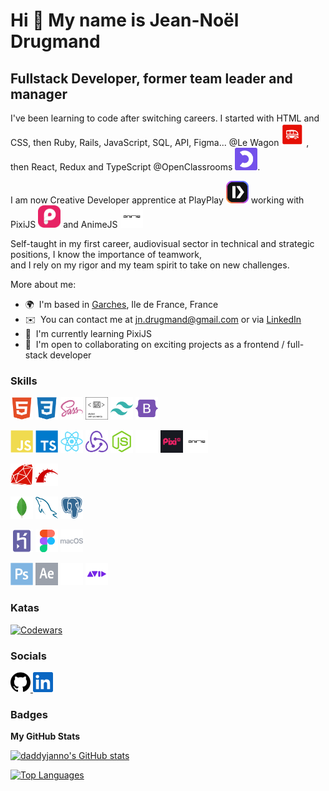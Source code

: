 Hi 👋 My name is Jean-Noël Drugmand
===================================

Fullstack Developer, former team leader and manager
----------------------------------------------------


I've been learning to code after switching careers.
I started with HTML and CSS, then Ruby, Rails, JavaScript, SQL, API, Figma... @Le Wagon
<a href="https://lewagon.com" target="_blank" rel="noreferrer"><img src="https://github.com/daddyjanno/Icons/blob/main/schools/lewagon.svg" width="36" height="36" alt="Le Wagon" /></a>
,  
then React, Redux and TypeScript @OpenClassrooms
<a href="https://openclassrooms.com/en/paths/878-javascript-react-developer" target="_blank" rel="noreferrer"><img src="https://github.com/daddyjanno/Icons/blob/main/schools/openclassrooms.svg" width="36" height="36" alt="OpenClassrooms" /></a>.

I am now Creative Developer apprentice at PlayPlay <a href="https://playplay.com" target="_blank" rel="noreferrer"><img src="https://github.com/daddyjanno/Icons/blob/main/schools/PlayPlay Favicon.svg" width="36" height="36" alt="Le Wagon" /></a> working with PixiJS <a href="https://pixijs.com" target="_blank" rel="noreferrer"><img src="https://github.com/daddyjanno/Icons/blob/main/skills/Pixi.png" width="36" height="36" alt="PixiJS" /></a> and AnimeJS <a href="https://animejs.com/" target="_blank" rel="noreferrer"><img src="https://raw.githubusercontent.com/daddyjanno/Icons/refs/heads/main/skills/animejs.jpg" width="36" height="36" alt="PixiJS" /></a>

Self-taught in my first career, audiovisual sector in technical and strategic positions, I know the importance of teamwork,   
and I rely on my rigor and my team spirit to take on new challenges.

More about me:  

* 🌍  I'm based in [Garches](https://www.google.com/maps/place/92380+Garches/@48.8469227,2.1757749,15z/data=!3m1!4b1!4m6!3m5!1s0x47e67b5914a1001d:0xea78d3d1f5f8dae8!8m2!3d48.846066!4d2.188703!16zL20vMDRqanZ0?entry=ttu), Ile de France, France
* ✉️  You can contact me at [jn.drugmand@gmail.com](mailto:jn.drugmand@gmail.com) or via [LinkedIn](https://www.linkedin.com/in/jean-noel-drugmand/)
* 🧠  I'm currently learning PixiJS
* 🤝  I'm open to collaborating on exciting projects as a frontend / full-stack developer

### Skills

<a href="https://developer.mozilla.org/en-US/docs/Glossary/HTML5" target="_blank" rel="noreferrer"><img src="https://raw.githubusercontent.com/daddyjanno/Icons/main/skills/html5-colored.svg" width="36" height="36" alt="HTML5" /></a>
<a href="https://www.w3.org/TR/CSS/#css" target="_blank" rel="noreferrer"><img src="https://raw.githubusercontent.com/daddyjanno/Icons/main/skills/css3-colored.svg" width="36" height="36" alt="CSS3" /></a>
<a href="https://sass-lang.com/" target="_blank" rel="noreferrer"><img src="https://raw.githubusercontent.com/daddyjanno/Icons/main/skills/sass-colored.svg" width="36" height="36" alt="Sass" /></a>
<a href="https://styled-components.com/" target="_blank" rel="noreferrer"><img src="https://github.com/daddyjanno/Icons/blob/main/skills/styled-components.svg" width="36" height="36" alt="Styled-components" /></a>
<a href="https://tailwindcss.com/" target="_blank" rel="noreferrer"><img src="https://raw.githubusercontent.com/daddyjanno/Icons/main/skills/tailwindcss-colored.svg" width="36" height="36" alt="Tailwind CSS" /></a>
<a  href="https://getbootstrap.com/" target="_blank" rel="noreferrer"><img src="https://raw.githubusercontent.com/daddyjanno/Icons/main/skills/bootstrap-colored.svg" width="36" height="36" alt="Bootstrap" /></a>

<a href="https://developer.mozilla.org/en-US/docs/Web/JavaScript" target="_blank" rel="noreferrer"><img src="https://raw.githubusercontent.com/daddyjanno/Icons/main/skills/javascript-colored.svg" width="36" height="36" alt="JavaScript" /></a>
<a href="https://typescript.com/" target="_blank" rel="noreferrer"><img src="https://raw.githubusercontent.com/daddyjanno/Icons/main/skills/typescript-colored.svg" width="36" height="36" alt="Typescript" /></a>
<a href="https://reactjs.org/" target="_blank" rel="noreferrer"><img src="https://raw.githubusercontent.com/daddyjanno/Icons/main/skills/react-colored.svg" width="36" height="36" alt="React" /></a>
<a href="https://redux.js.org/" target="_blank" rel="noreferrer"><img src="https://raw.githubusercontent.com/daddyjanno/Icons/main/skills/redux-colored.svg" width="36" height="36" alt="Redux" /></a>
<a href="https://nodejs.org/en/" target="_blank" rel="noreferrer"><img src="https://raw.githubusercontent.com/daddyjanno/Icons/main/skills/nodejs-colored.svg" width="36" height="36" alt="NodeJS" /></a>
<a href="https://nextjs.org/" target="_blank" rel="noreferrer"><img src="https://raw.githubusercontent.com/daddyjanno/Icons/93bdd5cda33fd91792d741f0e7e87d7d06de30bb/skills/nextjs-colored-dark.svg" width="36" height="36" alt="NextJS" /></a>
<a href="https://pixijs.com/" target="_blank" rel="noreferrer"><img src="https://raw.githubusercontent.com/daddyjanno/Icons/refs/heads/main/skills/pixijs-colored-dark.svg" width="36" height="36" alt="PixiJS" /></a>
<a href="https://animejs.com/" target="_blank" rel="noreferrer"><img src="https://raw.githubusercontent.com/daddyjanno/Icons/refs/heads/main/skills/animejs.jpg" width="36" height="36" alt="PixiJS" /></a>

<a href="https://ruby-lang.org/" target="_blank" rel="noreferrer"><img src="https://raw.githubusercontent.com/daddyjanno/Icons/93bdd5cda33fd91792d741f0e7e87d7d06de30bb/skills/ruby-colored.svg" width="36" height="36" alt="Ruby" /></a>
<a href="https://rubyonrails.org/" target="_blank" rel="noreferrer"><img src="https://raw.githubusercontent.com/daddyjanno/Icons/93bdd5cda33fd91792d741f0e7e87d7d06de30bb/skills/rails-colored-svg.svg" width="36" height="36" alt="Rails" /></a>

<a href="https://www.mongodb.com/" target="_blank" rel="noreferrer"><img src="https://raw.githubusercontent.com/daddyjanno/Icons/main/skills/mongodb-colored.svg" width="36" height="36" alt="MongoDB" /></a>
<a href="https://www.mysql.com/" target="_blank" rel="noreferrer"><img src="https://raw.githubusercontent.com/daddyjanno/Icons/main/skills/mysql-colored.svg" width="36" height="36" alt="MySQL" /></a>
<a href="https://www.postgresql.org/" target="_blank" rel="noreferrer"><img src="https://raw.githubusercontent.com/daddyjanno/Icons/main/skills/postgresql-colored.svg" width="36" height="36" alt="PostgreSQL" /></a>

<a href="https://www.heroku.com/" target="_blank" rel="noreferrer"><img src="https://raw.githubusercontent.com/daddyjanno/Icons/main/skills/heroku-colored.svg" width="36" height="36" alt="Heroku" /></a>
<a href="https://www.figma.com/" target="_blank" rel="noreferrer"><img src="https://raw.githubusercontent.com/daddyjanno/Icons/main/skills/figma-colored.svg" width="36" height="36" alt="Figma" /></a>
<a href="https://apple.com" target="_blank" rel="noreferrer"><img src="https://raw.githubusercontent.com/daddyjanno/Icons/main/skills/macos.svg" width="36" height="36" alt="MacOS" /></a>

<a href="https://www.adobe.com/uk/products/photoshop.html" target="_blank" rel="noreferrer"><img src="https://raw.githubusercontent.com/daddyjanno/Icons/main/skills/photoshop-colored.svg" width="36" height="36" alt="Photoshop" /></a>
<a href="https://www.adobe.com/uk/products/aftereffects.html" target="_blank" rel="noreferrer"><img src="https://raw.githubusercontent.com/daddyjanno/Icons/main/skills/aftereffects.svg" width="36" height="36" alt="After Effects" /></a>
<a href="https://www.adobe.com/uk/products/premiere.html" target="_blank" rel="noreferrer"><img src="https://raw.githubusercontent.com/daddyjanno/Icons/main/skills/premierepro-colored-dark.svg" width="36" height="36" alt="Premiere Pro" /></a>
<a href="https://www.avid.com/" target="_blank" rel="noreferrer"><img src="https://raw.githubusercontent.com/daddyjanno/Icons/main/skills/avid-colored.svg" width="36" height="36" alt="Avid" /></a>
<p align="left">
</p>

### Katas

[![Codewars](https://github.r2v.ch/codewars?user=ddjn&name=true&top_languages=true&hide_clan=true)](https://www.codewars.com/users/ddjn)


### Socials

<p align="left"> <a href="https://www.github.com/daddyjanno" target="_blank" rel="noreferrer"> <picture> <source media="(prefers-color-scheme: dark)" srcset="https://raw.githubusercontent.com/daddyjanno/Icons/main/socials/github-dark.svg" /> <source media="(prefers-color-scheme: light)" srcset="https://raw.githubusercontent.com/daddyjanno/Icons/main/socials/github.svg" /> <img src="https://raw.githubusercontent.com/daddyjanno/Icons/main/socials/github.svg" width="32" height="32" /> </picture> </a>  <a href="https://www.linkedin.com/in/jean-noel-drugmand" target="_blank" rel="noreferrer"> <picture> <source media="(prefers-color-scheme: dark)" srcset="https://raw.githubusercontent.com/daddyjanno/Icons/main/socials/linkedin-dark.svg" /> <source media="(prefers-color-scheme: light)" srcset="https://raw.githubusercontent.com/daddyjanno/Icons/main/socials/linkedin.svg" /> <img src="https://raw.githubusercontent.com/daddyjanno/Icons/main/socials/linkedin.svg" width="32" height="32" /> </picture> </a></p>

### Badges

<b>My GitHub Stats</b>

<a href="http://www.github.com/daddyjanno"><img src="https://github-readme-stats.vercel.app/api?username=daddyjanno&show_icons=true&hide=&count_private=true&title_color=0891b2&text_color=ffffff&icon_color=0891b2&bg_color=1c1917&hide_border=true&show_icons=true" alt="daddyjanno's GitHub stats" /></a>

<a href="https://github.com/daddyjanno" align="left"><img src="https://github-readme-stats.vercel.app/api/top-langs/?username=daddyjanno&langs_count=10&title_color=0891b2&text_color=ffffff&icon_color=0891b2&bg_color=1c1917&hide_border=true&locale=en&custom_title=Top%20%Languages" alt="Top Languages" /></a>
